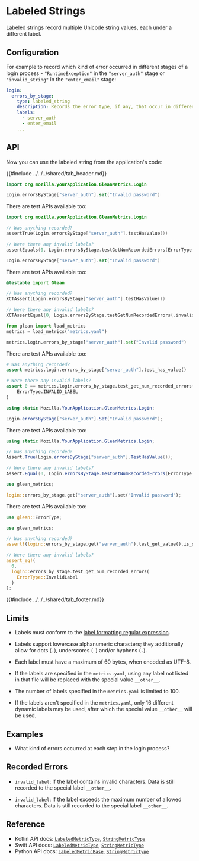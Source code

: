 # Labeled Strings

Labeled strings record multiple Unicode string values, each under a different label.

## Configuration

For example to record which kind of error occurred in different stages of a login process - `"RuntimeException"` in the `"server_auth"` stage or `"invalid_string"` in the `"enter_email"` stage:

```YAML
login:
  errors_by_stage:
    type: labeled_string
    description: Records the error type, if any, that occur in different stages of the login process.
    labels:
      - server_auth
      - enter_email
    ...
```

## API

Now you can use the labeled string from the application's code:

{{#include ../../../shared/tab_header.md}}

<div data-lang="Kotlin" class="tab">

```Kotlin
import org.mozilla.yourApplication.GleanMetrics.Login

Login.errorsByStage["server_auth"].set("Invalid password")
```

There are test APIs available too:

```Kotlin
import org.mozilla.yourApplication.GleanMetrics.Login

// Was anything recorded?
assertTrue(Login.errorsByStage["server_auth"].testHasValue())

// Were there any invalid labels?
assertEquals(0, Login.errorsByStage.testGetNumRecordedErrors(ErrorType.InvalidLabel))
```

</div>

<div data-lang="Swift" class="tab">

```Swift
Login.errorsByStage["server_auth"].set("Invalid password")
```

There are test APIs available too:

```Swift
@testable import Glean

// Was anything recorded?
XCTAssert(Login.errorsByStage["server_auth"].testHasValue())

// Were there any invalid labels?
XCTAssertEqual(0, Login.errorsByStage.testGetNumRecordedErrors(.invalidLabel))
```

</div>

<div data-lang="Python" class="tab">

```Python
from glean import load_metrics
metrics = load_metrics("metrics.yaml")

metrics.login.errors_by_stage["server_auth"].set("Invalid password")
```

There are test APIs available too:

```Python
# Was anything recorded?
assert metrics.login.errors_by_stage["server_auth"].test_has_value()

# Were there any invalid labels?
assert 0 == metrics.login.errors_by_stage.test_get_num_recorded_errors(
    ErrorType.INVALID_LABEL
)
```

</div>

<div data-lang="C#" class="tab">

```C#
using static Mozilla.YourApplication.GleanMetrics.Login;

Login.errorsByStage["server_auth"].Set("Invalid password");
```

There are test APIs available too:

```C#
using static Mozilla.YourApplication.GleanMetrics.Login;

// Was anything recorded?
Assert.True(Login.errorsByStage["server_auth"].TestHasValue());

// Were there any invalid labels?
Assert.Equal(0, Login.errorsByStage.TestGetNumRecordedErrors(ErrorType.InvalidLabel));
```

</div>

<div data-lang="Rust" class="tab">

```rust
use glean_metrics;

login::errors_by_stage.get("server_auth").set("Invalid password");
```

There are test APIs available too:

```rust
use glean::ErrorType;

use glean_metrics;

// Was anything recorded?
assert!(login::errors_by_stage.get("server_auth").test_get_value().is_sone());

// Were there any invalid labels?
assert_eq!(
  0,
  login::errors_by_stage.test_get_num_recorded_errors(
    ErrorType::InvalidLabel
  )
);
```

</div>

{{#include ../../../shared/tab_footer.md}}

## Limits


* Labels must conform to the [label formatting regular expression](index.md#label-format).

* Labels support lowercase alphanumeric characters; they additionally allow for dots (`.`), underscores (`_`) and/or hyphens (`-`).

* Each label must have a maximum of 60 bytes, when encoded as UTF-8.

* If the labels are specified in the `metrics.yaml`, using any label not listed in that file will be replaced with the special value `__other__`.

* The number of labels specified in the `metrics.yaml` is limited to 100.

* If the labels aren't specified in the `metrics.yaml`, only 16 different dynamic labels may be used, after which the special value `__other__` will be used.

## Examples

* What kind of errors occurred at each step in the login process?

## Recorded Errors

* `invalid_label`: If the label contains invalid characters. Data is still recorded to the special label `__other__`.

* `invalid_label`: If the label exceeds the maximum number of allowed characters. Data is still recorded to the special label `__other__`.

## Reference

* Kotlin API docs: [`LabeledMetricType`](../../../javadoc/glean/mozilla.telemetry.glean.private/-labeled-metric-type/index.html), [`StringMetricType`](../../../javadoc/glean/mozilla.telemetry.glean.private/-string-metric-type/index.html)
* Swift API docs: [`LabeledMetricType`](../../../swift/Classes/LabeledMetricType.html), [`StringMetricType`](../../../swift/Classes/StringMetricType.html)
* Python API docs: [`LabeledMetricBase`](../../../python/glean/metrics/labeled.html), [`StringMetricType`](../../../python/glean/metrics/string.html)
